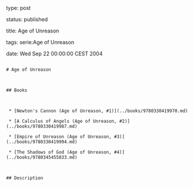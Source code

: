 type: post
status: published
title: Age of Unreason
tags: serie:Age of Unreason
date: Wed Sep 22 00:00:00 CEST 2004
~~~~~~
# Age of Unreason

## Books

 * [Newton's Cannon (Age of Unreason, #1)](../books/9780330419970.md)
 * [A Calculus of Angels (Age of Unreason, #2)](../books/9780330419987.md)
 * [Empire of Unreason (Age of Unreason, #3)](../books/9780330419994.md)
 * [The Shadows of God (Age of Unreason, #4)](../books/9780345455833.md)

## Description
